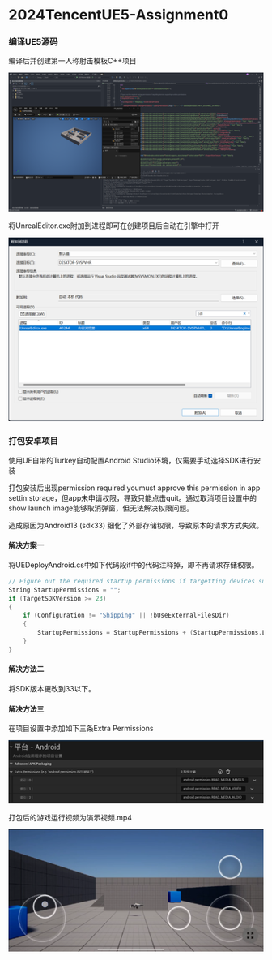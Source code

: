 # 2024TencentUE5-Assignment0

### 编译UE5源码

编译后并创建第一人称射击模板C++项目

![Fig1](https://github.com/Rozannn/2024TencentUE5-Assignment0/blob/main/img/Fig1.png)

将UnrealEditor.exe附加到进程即可在创建项目后自动在引擎中打开

![Fig2](https://github.com/Rozannn/2024TencentUE5-Assignment0/blob/main/img/Fig2.png)

### 打包安卓项目

使用UE自带的Turkey自动配置Android Studio环境，仅需要手动选择SDK进行安装

打包安装后出现permission required youmust approve this permission in app settin:storage，但app未申请权限，导致只能点击quit。通过取消项目设置中的show launch image能够取消弹窗，但无法解决权限问题。

造成原因为Android13 (sdk33) 细化了外部存储权限，导致原本的请求方式失效。

#### 解决方案一

将UEDeployAndroid.cs中如下代码段if中的代码注释掉，即不再请求存储权限。

```c++
// Figure out the required startup permissions if targetting devices supporting runtime permissions
String StartupPermissions = "";
if (TargetSDKVersion >= 23)
{
    if (Configuration != "Shipping" || !bUseExternalFilesDir)
    {
        StartupPermissions = StartupPermissions + (StartupPermissions.Length > 0 ? "," : "") + "android.permission.WRITE_EXTERNAL_STORAGE";
    }
}
```

#### 解决方法二

将SDK版本更改到33以下。

#### 解决方法三

在项目设置中添加如下三条Extra Permissions

![Fig3](https://github.com/Rozannn/2024TencentUE5-Assignment0/blob/main/img/Fig3.png)

打包后的游戏运行视频为演示视频.mp4

![Fig4](https://github.com/Rozannn/2024TencentUE5-Assignment0/blob/main/img/Fig4.png)





